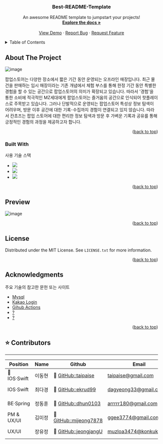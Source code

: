 <!-- Improved compatibility of back to top link: See: https://github.com/othneildrew/Best-README-Template/pull/73 -->
<a name="readme-top"></a>
<!--
*** Thanks for checking out the Best-README-Template. If you have a suggestion
*** that would make this better, please fork the repo and create a pull request
*** or simply open an issue with the tag "enhancement".
*** Don't forget to give the project a star!
*** Thanks again! Now go create something AMAZING! :D
-->




  <h3 align="center">Best-README-Template</h3>

  <p align="center">
    An awesome README template to jumpstart your projects!
    <br />
    <a href="https://github.com/othneildrew/Best-README-Template"><strong>Explore the docs »</strong></a>
    <br />
    <br />
    <a href="https://github.com/othneildrew/Best-README-Template">View Demo</a>
    ·
    <a href="https://github.com/othneildrew/Best-README-Template/issues">Report Bug</a>
    ·
    <a href="https://github.com/othneildrew/Best-README-Template/issues">Request Feature</a>
  </p>
</div>



<!-- TABLE OF CONTENTS -->
<details>
  <summary>Table of Contents</summary>
  <ol>
    <li>
      <a href="#about-the-project">About The Project</a>
      <ul>
        <li><a href="#built-with">Built With</a></li>
      </ul>
    </li>
    <li><a href="#preview">Preview</a></li>
    <li><a href="#license">License</a></li>
    <li><a href="#contact">Contact</a></li>
    <li><a href="#acknowledgments">Acknowledgments</a></li>
  </ol>
</details>



<!-- ABOUT THE PROJECT -->
## About The Project

![image](https://github.com/dhun0103/algorithm/assets/112223836/69b31ca5-6adb-47dd-b697-b676076f8b3b)

팝업스토어는 다양한 장소에서 짧은 기간 동안 운영되는 오프라인 매장입니다.
최근 물건을 판매하는 임시 매장이라는 기존 개념에서 체험 부스를 통해 한정 기간 동안 특별한 경험을 할 수 있는 공간으로 팝업스토어의 의미가 확장되고 있습니다. 따라서 '경험'을 통한 소비에 적극적인 MZ세대에게 팝업스토어는 즐거움의 공간으로 인식되어 핫플레이스로 주목받고 있습니다. 그러나 단발적으로 운영되는 팝업스토어 특성상 정보 탐색이 어려우며, 방문 이후 공간에 대한 기록･수집까지 경험이 연결되고 있지 않습니다.
따라서 칸쵸즈는 팝업 스토어에 대한 편리한 정보 탐색과 방문 후 가벼운 기록과 공유를 통해 긍정적인 경험의 과정을 제공하고자 합니다.

<p align="right">(<a href="#readme-top">back to top</a>)</p>



### Built With

사용 기술 스택

* <img src="https://img.shields.io/badge/swift-F05138?style=for-the-badge&logo=swift&logoColor=white">

* <img src="https://img.shields.io/badge/springboot-6DB33F?style=for-the-badge&logo=springboot&logoColor=white">
* <img src="https://img.shields.io/badge/MySQL-4479A1?style=for-the-badge&logo=MySQL&logoColor=white">

<p align="right">(<a href="#readme-top">back to top</a>)</p>





<!-- USAGE EXAMPLES -->
## Preview

![image](https://github.com/dhun0103/algorithm/assets/112223836/bebf2ca0-b0ca-41b6-950a-3bb9e250e14b)

<p align="right">(<a href="#readme-top">back to top</a>)</p>





<!-- LICENSE -->
## License

Distributed under the MIT License. See `LICENSE.txt` for more information.

<p align="right">(<a href="#readme-top">back to top</a>)</p>






<!-- ACKNOWLEDGMENTS -->
## Acknowledgments

주요 기술의 참고한 문헌 또는 사이트

* [Mysql](https://dhun.tistory.com/7)
* [Kakao Login](https://shxrecord.tistory.com/290)
* [Gihub Actions](https://bcp0109.tistory.com/363)
* [?](https://bcp0109.tistory.com/363)
* [?](https://bcp0109.tistory.com/363)

<p align="right">(<a href="#readme-top">back to top</a>)</p>

## ⭐️ Contributors
<hr/>

| Position                 | Name   | Github                                                     | Email   |      EN_Name        |       
| ------------------------ | ------ | -------------------------------------------------------- | ---- | -------------- |
| 🔰 IOS·Swift | 이동현 | 🔗 [GitHub::taipaise](https://github.com/taipaise)       | taipaise@gmail.com |      Lee Donghyun         |
| IOS·Swift   | 최다경 | 🔗 [GitHub::ekrud99](https://github.com/ekrud99)     | dagyeong33@gmail.com |      Dagyeong Choi          |
| BE·Spring                | 정동훈 | 🔗 [GitHub::dhun0103](https://github.com/dhun0103)   | arrrrr180@gmail.com |     Jeong Dong Hun            |
| PM & UX/UI             | 김미정 | 🔗 [GitHub::mijeong7878](https://github.com/mijeong7878)   | ggee3774@gmail.com |       Kim Mi Jeong               |
| UX/UI                    | 장유정 | 🔗 [GitHub::jeongjangU](https://github.com/jeongjangu)      | muzloa3474@konkuk.ac.kr |    Jang Yujeong         |


<!-- MARKDOWN LINKS & IMAGES -->
<!-- https://www.markdownguide.org/basic-syntax/#reference-style-links -->
[contributors-shield]: https://img.shields.io/github/contributors/othneildrew/Best-README-Template.svg?style=for-the-badge
[contributors-url]: https://github.com/othneildrew/Best-README-Template/graphs/contributors
[forks-shield]: https://img.shields.io/github/forks/othneildrew/Best-README-Template.svg?style=for-the-badge
[forks-url]: https://github.com/othneildrew/Best-README-Template/network/members
[stars-shield]: https://img.shields.io/github/stars/othneildrew/Best-README-Template.svg?style=for-the-badge
[stars-url]: https://github.com/othneildrew/Best-README-Template/stargazers
[issues-shield]: https://img.shields.io/github/issues/othneildrew/Best-README-Template.svg?style=for-the-badge
[issues-url]: https://github.com/othneildrew/Best-README-Template/issues
[license-shield]: https://img.shields.io/github/license/othneildrew/Best-README-Template.svg?style=for-the-badge
[license-url]: https://github.com/othneildrew/Best-README-Template/blob/master/LICENSE.txt
[linkedin-shield]: https://img.shields.io/badge/-LinkedIn-black.svg?style=for-the-badge&logo=linkedin&colorB=555
[linkedin-url]: https://linkedin.com/in/othneildrew
[product-screenshot]: images/screenshot.png
[Next.js]: https://img.shields.io/badge/next.js-000000?style=for-the-badge&logo=nextdotjs&logoColor=white
[Next-url]: https://nextjs.org/
[React.js]: https://img.shields.io/badge/React-20232A?style=for-the-badge&logo=react&logoColor=61DAFB
[React-url]: https://reactjs.org/
[Vue.js]: https://img.shields.io/badge/Vue.js-35495E?style=for-the-badge&logo=vuedotjs&logoColor=4FC08D
[Vue-url]: https://vuejs.org/
[Angular.io]: https://img.shields.io/badge/Angular-DD0031?style=for-the-badge&logo=angular&logoColor=white
[Angular-url]: https://angular.io/
[Svelte.dev]: https://img.shields.io/badge/Svelte-4A4A55?style=for-the-badge&logo=svelte&logoColor=FF3E00
[Svelte-url]: https://svelte.dev/
[Laravel.com]: https://img.shields.io/badge/Laravel-FF2D20?style=for-the-badge&logo=laravel&logoColor=white
[Laravel-url]: https://laravel.com
[Bootstrap.com]: https://img.shields.io/badge/Bootstrap-563D7C?style=for-the-badge&logo=bootstrap&logoColor=white
[Bootstrap-url]: https://getbootstrap.com
[JQuery.com]: https://img.shields.io/badge/jQuery-0769AD?style=for-the-badge&logo=jquery&logoColor=white
[JQuery-url]: https://jquery.com 
